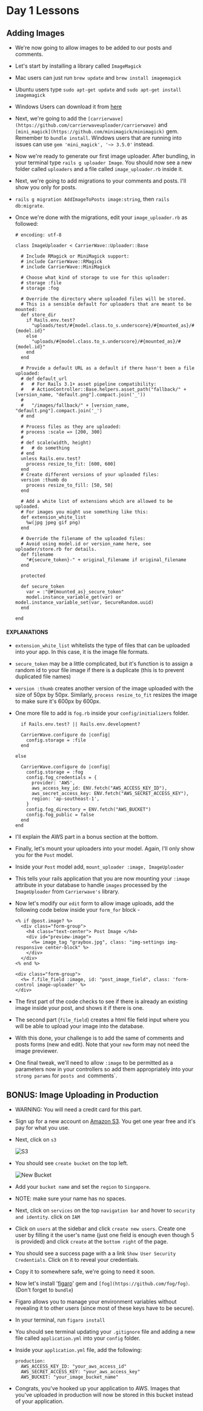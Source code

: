 # Day 1 Lessons

## Adding Images

- We're now going to allow images to be added to our posts and comments.

- Let's start by installing a library called `ImageMagick`

- Mac users can just run `brew update` and `brew install imagemagick`

- Ubuntu users type `sudo apt-get update` and `sudo apt-get install imagemagick`

- Windows Users can download it from [here](http://www.imagemagick.org/script/binary-releases.php)

- Next, we're going to add the `[carrierwave](https://github.com/carrierwaveuploader/carrierwave)` and `[mini_magick](https://github.com/minimagick/minimagick)` gem.
Remember to `bundle install`. Windows users that are running into issues can use `gem 'mini_magick', '~> 3.5.0'` instead.

- Now we're ready to generate our first image uploader. After bundling, in your terminal type `rails g uploader Image`. You should now see a new folder called `uploaders` and
a file called `image_uploader.rb` inside it.

- Next, we're going to add migrations to your comments and posts. I'll show you only for posts.

- `rails g migration AddImageToPosts image:string`, then `rails db:migrate`.

- Once we're done with the migrations, edit your `image_uploader.rb` as followed:

  ```
  # encoding: utf-8

  class ImageUploader < CarrierWave::Uploader::Base

    # Include RMagick or MiniMagick support:
    # include CarrierWave::RMagick
    # include CarrierWave::MiniMagick

    # Choose what kind of storage to use for this uploader:
    # storage :file
    # storage :fog

    # Override the directory where uploaded files will be stored.
    # This is a sensible default for uploaders that are meant to be mounted:
    def store_dir
      if Rails.env.test?
        "uploads/test/#{model.class.to_s.underscore}/#{mounted_as}/#{model.id}"
      else
        "uploads/#{model.class.to_s.underscore}/#{mounted_as}/#{model.id}"
      end
    end

    # Provide a default URL as a default if there hasn't been a file uploaded:
    # def default_url
    #   # For Rails 3.1+ asset pipeline compatibility:
    #   # ActionController::Base.helpers.asset_path("fallback/" + [version_name, "default.png"].compact.join('_'))
    #
    #   "/images/fallback/" + [version_name, "default.png"].compact.join('_')
    # end

    # Process files as they are uploaded:
    # process :scale => [200, 300]
    #
    # def scale(width, height)
    #   # do something
    # end
    unless Rails.env.test?
      process resize_to_fit: [600, 600]
    end
    # Create different versions of your uploaded files:
    version :thumb do
      process resize_to_fill: [50, 50]
    end

    # Add a white list of extensions which are allowed to be uploaded.
    # For images you might use something like this:
    def extension_white_list
      %w(jpg jpeg gif png)
    end

    # Override the filename of the uploaded files:
    # Avoid using model.id or version_name here, see uploader/store.rb for details.
    def filename
      "#{secure_token}-" + original_filename if original_filename
    end

    protected

    def secure_token
      var = :"@#{mounted_as}_secure_token"
      model.instance_variable_get(var) or model.instance_variable_set(var, SecureRandom.uuid)
    end

  end
  ```

#### EXPLANATIONS

- `extension_white_list` whitelists the type of files that can be uploaded into your app. In this case, it is the image file formats.

- `secure_token` may be a little complicated, but it's function is to assign a random id to your file image if there is a duplicate (this is to prevent duplicated file names)

- `version :thumb` creates another version of the image uploaded with the size of 50px by 50px. Similarly, `process resize_to_fit` resizes the image to make sure it's 600px by 600px.

- One more file to add is `fog.rb` inside your `config/initializers` folder.

  ```
    if Rails.env.test? || Rails.env.development?

    CarrierWave.configure do |config|
      config.storage = :file
    end

  else

    CarrierWave.configure do |config|
      config.storage = :fog
      config.fog_credentials = {
        provider: 'AWS',
        aws_access_key_id: ENV.fetch("AWS_ACCESS_KEY_ID"),
        aws_secret_access_key: ENV.fetch("AWS_SECRET_ACCESS_KEY"),
        region: 'ap-southeast-1',
      }
      config.fog_directory = ENV.fetch("AWS_BUCKET")
      config.fog_public = false
    end
  end
  ```

- I'll explain the AWS part in a bonus section at the bottom.

- Finally, let's mount your uploaders into your model. Again, I'll only show you for the `Post` model.

- Inside your `Post` model add, `mount_uploader :image, ImageUploader`

- This tells your rails application that you are now mounting your `:image` attribute in your database to handle `images`
processed by the `ImageUploader` from `Carrierwave's` library.

- Now let's modify our `edit` form to allow image uploads, add the following code below inside your `form_for` block -

  ```
  <% if @post.image? %>
    <div class="form-group">
      <h4 class="text-center"> Post Image </h4>
      <div id="preview-image">
        <%= image_tag "graybox.jpg", class: "img-settings img-responsive center-block" %>
      </div>
    </div>
  <% end %>

  <div class="form-group">
    <%= f.file_field :image, id: "post_image_field", class: 'form-control image-uploader' %>
  </div>
  ```

- The first part of the code checks to see if there is already an existing image inside your post, and shows it if there is one.

- The second part (`file_field`) creates a html file field input where you will be able to upload your image into the database.

- With this done, your challenge is to add the same of comments and posts forms (new and edit). Note that your `new` form may not need
the image previewer.

- One final tweak, we'll need to allow `:image` to be permitted as a parameters now in your controllers so add them appropriately into your `strong params` for `posts and `comments`.

## BONUS: Image Uploading in Production

- WARNING: You will need a credit card for this part.

- Sign up for a new account on [Amazon S3](https://aws.amazon.com/s3/). You get one year free and it's pay for what you use.

- Next, click on `s3`

  ![S3](images/s3.png)

- You should see `create bucket` on the top left.

  ![New Bucket](images/new_bucket.png)

- Add your `bucket name` and set the `region` to `Singapore`.

- NOTE: make sure your name has no spaces.

- Next, click on `services` on the top `navigation bar` and hover to `security and identity`. click on `IAM`

- Click on `users` at the sidebar and click `create new users`. Create one user by filling it the user's name (just one field is enough even though 5 is provided) and click
  `create` at the `bottom right` of the page.

- You should see a success page with a a link `Show User Security Credentials`. Click on it to reveal your credentials.

- Copy it to somewhere safe, we're going to need it soon.

- Now let's install '[figaro](https://github.com/laserlemon/figaro)' gem and `[fog](https://github.com/fog/fog)`. (Don't forget to `bundle`)

- Figaro allows you to manage your environment variables without revealing it to other users (since most of these keys have to be secure).

- In your terminal, run `figaro install`

- You should see terminal updating your `.gitignore` file and adding a new file called `application.yml` into your `config` folder.

- Inside your `application.yml` file, add the following:

  ```
  production:
    AWS_ACCESS_KEY_ID: "your_aws_access_id"
    AWS_SECRET_ACCESS_KEY: "your_aws_access_key"
    AWS_BUCKET: "your_image_bucket_name"
  ```

- Congrats, you've hooked up your application to AWS. Images that you've uploaded in production will now be stored in this bucket instead of your application.
